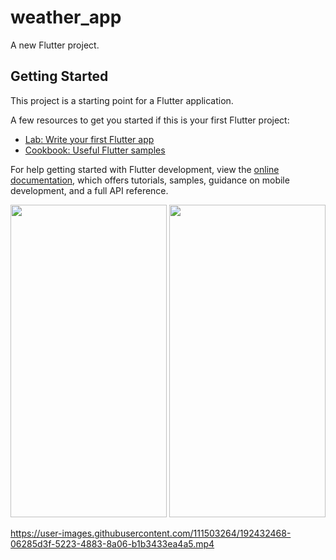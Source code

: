 # weather_app

A new Flutter project.

## Getting Started

This project is a starting point for a Flutter application.

A few resources to get you started if this is your first Flutter project:

- [Lab: Write your first Flutter app](https://docs.flutter.dev/get-started/codelab)
- [Cookbook: Useful Flutter samples](https://docs.flutter.dev/cookbook)

For help getting started with Flutter development, view the
[online documentation](https://docs.flutter.dev/), which offers tutorials,
samples, guidance on mobile development, and a full API reference.

<p align=center>
<img src="https://user-images.githubusercontent.com/111503264/192432379-c4da33e3-bbfc-47f6-9005-2c8e4d04bb67.png"
height=500
width=250>
<img src="https://user-images.githubusercontent.com/111503264/192432418-cd561928-eb33-4d67-b6a2-db00946b9c66.png"
height=500
width=250>
<p>




https://user-images.githubusercontent.com/111503264/192432468-06285d3f-5223-4883-8a06-b1b3433ea4a5.mp4

